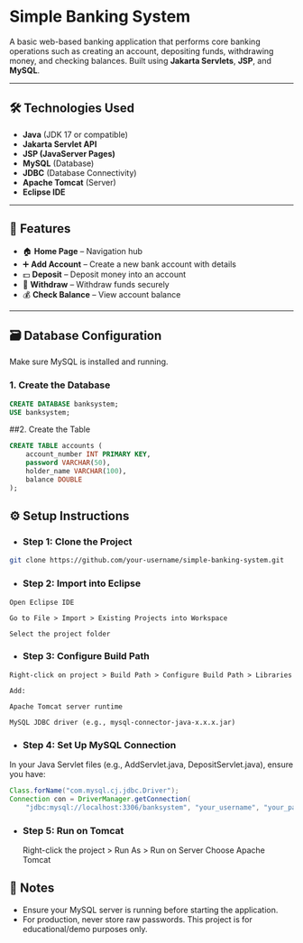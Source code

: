# Simple Banking System

A basic web-based banking application that performs core banking operations such as creating an account, depositing funds, withdrawing money, and checking balances. Built using **Jakarta Servlets**, **JSP**, and **MySQL**.

---

## 🛠️ Technologies Used

- **Java** (JDK 17 or compatible)
- **Jakarta Servlet API**
- **JSP (JavaServer Pages)**
- **MySQL** (Database)
- **JDBC** (Database Connectivity)
- **Apache Tomcat** (Server)
- **Eclipse IDE**

---

## 📄 Features

- 🏠 **Home Page** – Navigation hub
- ➕ **Add Account** – Create a new bank account with details
- 💵 **Deposit** – Deposit money into an account
- 🏧 **Withdraw** – Withdraw funds securely
- 💰 **Check Balance** – View account balance

---

## 🗃️ Database Configuration

Make sure MySQL is installed and running.

### 1. Create the Database
```sql
CREATE DATABASE banksystem;
USE banksystem;
```
##2. Create the Table
```sql
CREATE TABLE accounts (
    account_number INT PRIMARY KEY,
    password VARCHAR(50),
    holder_name VARCHAR(100),
    balance DOUBLE
);
```
## ⚙️ Setup Instructions
* ### Step 1: Clone the Project 
```bash
git clone https://github.com/your-username/simple-banking-system.git
```
* ### Step 2: Import into Eclipse
```
Open Eclipse IDE

Go to File > Import > Existing Projects into Workspace

Select the project folder
```
* ### Step 3: Configure Build Path
```
Right-click on project > Build Path > Configure Build Path > Libraries

Add:

Apache Tomcat server runtime

MySQL JDBC driver (e.g., mysql-connector-java-x.x.x.jar)
```
* ### Step 4: Set Up MySQL Connection 
In your Java Servlet files (e.g., AddServlet.java, DepositServlet.java), ensure you have:
```java
Class.forName("com.mysql.cj.jdbc.Driver");
Connection con = DriverManager.getConnection(
    "jdbc:mysql://localhost:3306/banksystem", "your_username", "your_password");
```
* ### Step 5: Run on Tomcat
  Right-click the project > Run As > Run on Server
  Choose Apache Tomcat
## 📌 Notes
* Ensure your MySQL server is running before starting the application.
* For production, never store raw passwords. This project is for educational/demo purposes only.
